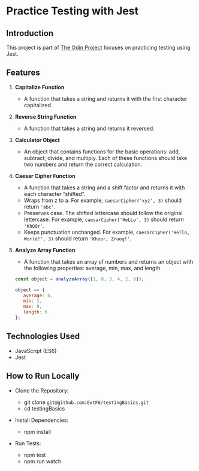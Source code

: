 # Practice Testing with Jest

## Introduction

This project is part of [The Odin Project](https://www.theodinproject.com/lessons/node-path-javascript-testing-practice) focuses on practicing testing using Jest.

## Features

1. **Capitalize Function**
    - A function that takes a string and returns it with the first character capitalized.

2. **Reverse String Function**
    - A function that takes a string and returns it reversed.

3. **Calculator Object**
    - An object that contains functions for the basic operations: add, subtract, divide, and multiply. Each of these functions should take two numbers and return the correct calculation.

4. **Caesar Cipher Function**
    - A function that takes a string and a shift factor and returns it with each character “shifted”.
    - Wraps from z to a. For example, `caesarCipher('xyz', 3)` should return `'abc'`.
    - Preserves case. The shifted lettercase should follow the original lettercase. For example, `caesarCipher('HeLLo', 3)` should return `'KhOOr'`.
    - Keeps punctuation unchanged. For example, `caesarCipher('Hello, World!', 3)` should return `'Khoor, Zruog!'`.

5. **Analyze Array Function**
    - A function that takes an array of numbers and returns an object with the following properties: average, min, max, and length.

    ```javascript
    const object = analyzeArray([1, 8, 3, 4, 2, 6]);

    object == {
       average: 4,
       min: 1,
       max: 8,
       length: 6
    };
    ```

## Technologies Used

- JavaScript (ES6)
- Jest

## How to Run Locally

- Clone the Repository:
  - git clone `git@github.com:ExtF8/testingBasics.git`
  - cd testingBasics

- Install Dependencies:
  - npm install

- Run Tests:
  - npm test
  - npm run watch
